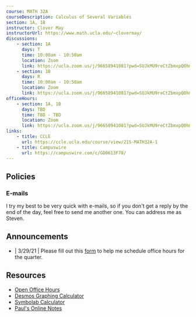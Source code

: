 ```yaml
---
course: MATH 32A
courseDescription: Calculus of Several Variables
section: 1A, 1B
instructor: Clover May
instructorUrl: https://www.math.ucla.edu/~clovermay/
discussions:
    - section: 1A
      days: T
      time: 10:00am - 10:50am
      location: Zoom
      link: https://ucla.zoom.us/j/96658941081?pwd=SUJkMU9reCtZbmxpQ0hmM3J4S3dtQT09
    - section: 1B
      days: R
      time: 10:00am - 10:50am
      location: Zoom
      link: https://ucla.zoom.us/j/96658941081?pwd=SUJkMU9reCtZbmxpQ0hmM3J4S3dtQT09
officeHours:
    - section: 1A, 1B
      days: TBD
      time: TBD - TBD
      location: Zoom
      link: https://ucla.zoom.us/j/96658941081?pwd=SUJkMU9reCtZbmxpQ0hmM3J4S3dtQT09
links:
    - title: CCLE
      url: https://ccle.ucla.edu/course/view/21S-MATH32A-1
    - title: Campuswire
      url: https://campuswire.com/c/GD0613F78/
---
```


## Policies

### E-mails

I try my best to be very quick with e-mails, so if you don't get a reply by the end of the day, feel free to send me another one. You can address me as Steven.

## Announcements

-   | 3/29/21 | Please fill out this [form](https://forms.gle/u4iXpvxNZSbaidZ8A) to help me schedule office hours for the quarter.

## Resources

-   [Open Office Hours](https://ww3.math.ucla.edu/my-calendar/)
-   [Desmos Graphing Calculator](https://www.desmos.com/calculator)
-   [Symbolab Calculator](https://www.symbolab.com/solver/calculus-calculator)
-   [Paul's Online Notes](https://tutorial.math.lamar.edu/Classes/CalcIII/CalcIII.aspx)
